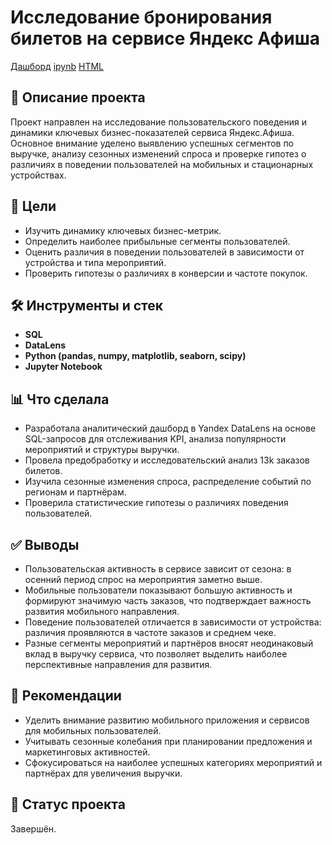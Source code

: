 # Исследование бронирования билетов на сервисе Яндекс Афиша
 [Дашборд](https://datalens.yandex/skfq3ozyxtwqd)
 [ipynb](https://github.com/sharly-shark/Portfolio/tree/main/Ticket_booking_service/Ticket_booking_service_analysis.ipynb)
 [HTML](https://github.com/sharly-shark/Portfolio/tree/main/Ticket_booking_service/Ticket_booking_service_analysis.html)
 
## 📌 Описание проекта
Проект направлен на исследование пользовательского поведения и динамики ключевых бизнес-показателей сервиса Яндекс.Афиша. Основное внимание уделено выявлению успешных сегментов по выручке, анализу сезонных изменений спроса и проверке гипотез о различиях в поведении пользователей на мобильных и стационарных устройствах.  

## 🎯 Цели
- Изучить динамику ключевых бизнес-метрик.  
- Определить наиболее прибыльные сегменты пользователей.  
- Оценить различия в поведении пользователей в зависимости от устройства и типа мероприятий.  
- Проверить гипотезы о различиях в конверсии и частоте покупок.  

## 🛠️ Инструменты и стек
- **SQL**
- **DataLens**
- **Python (pandas, numpy, matplotlib, seaborn, scipy)**
- **Jupyter Notebook**

## 📊 Что сделала
- Разработала аналитический дашборд в Yandex DataLens на основе SQL-запросов для отслеживания KPI, анализа популярности мероприятий и структуры выручки.
- Провела предобработку и исследовательский анализ 13k заказов билетов.
- Изучила сезонные изменения спроса, распределение событий по регионам и партнёрам.
- Проверила статистические гипотезы о различиях поведения пользователей.

## ✅ Выводы
- Пользовательская активность в сервисе зависит от сезона: в осенний период спрос на мероприятия заметно выше.  
- Мобильные пользователи показывают большую активность и формируют значимую часть заказов, что подтверждает важность развития мобильного направления.  
- Поведение пользователей отличается в зависимости от устройства: различия проявляются в частоте заказов и среднем чеке.  
- Разные сегменты мероприятий и партнёров вносят неодинаковый вклад в выручку сервиса, что позволяет выделить наиболее перспективные направления для развития.  

## 📌 Рекомендации
- Уделить внимание развитию мобильного приложения и сервисов для мобильных пользователей.  
- Учитывать сезонные колебания при планировании предложения и маркетинговых активностей.  
- Сфокусироваться на наиболее успешных категориях мероприятий и партнёрах для увеличения выручки.  

## 📂 Статус проекта
Завершён.  

